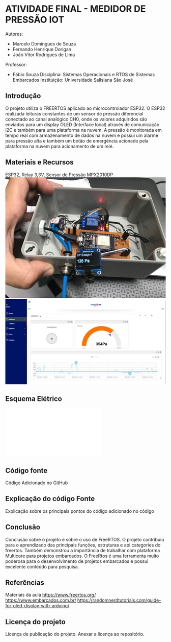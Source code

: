 # ATIVIDADE FINAL - MEDIDOR DE PRESSÃO IOT
Autores: 
 - Marcelo Domingues de Souza 
 - Fernando Henrique Dorigan
 - João Vitor Rodrigues de Lima

Professor: 
- Fábio Souza 
Disciplina: Sistemas Operacionais e RTOS de Sistemas Embarcados
Instituição: Universidade Salisiana São José

## Introdução
O projeto utiliza o FREERTOS aplicado ao microcontrolador ESP32. O ESP32 realizada leituras constantes de um sensor de pressão diferencial conectado ao canal analógico CH0, onde os valores adquiridos são enviados para um display OLED (Interface local) através de comunicação I2C e também para uma plataforma na nuvem. A pressão é monitorada em tempo real com armazenamento de dados na nuvem e possui um alarme para pressão alta e também um botão de emergência acionado pela plataforma na nuvem para acionamento de um relé.

## Materiais e Recursos
ESP32,
Relay 3,3V, 
Sensor de Pressão MPX2010DP
![Placa](Foto_CIrcuito.jpg)
![IOT](Plataforma_IOT.jpg)
## Esquema Elétrico
![Circuito](ESQUEMA-ELETRICO-ATIVIDADE-FINAL.pdf)

## Código fonte
Código Adicionado no GitHub

## Explicação do código Fonte
Explicação sobre os principais pontos do código adicionado no código

## Conclusão
Conclusão sobre o projeto e sobre o uso de FreeRTOS.
O projeto contribuiu para o aprendizado das principais funções, estruturas e api categories do freertos.
Também demonstrou a importância de trabalhar com plataforma Multicore para projetos embarcados.
O FreeRtos é uma ferramenta muito poderosa para o desenvolvimento de projetos embarcados e possui excelente conteúdo para pesquisa.

## Referências
Materiais da aula
https://www.freertos.org/
https://www.embarcados.com.br/
https://randomnerdtutorials.com/guide-for-oled-display-with-arduino/

## Licença do projeto
Licença de publicação do projeto. Anexar a licença ao repositório.
